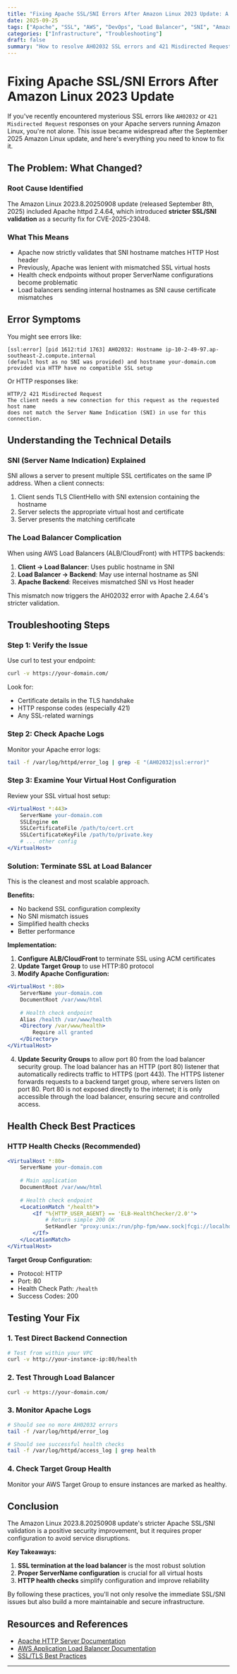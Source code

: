 ```yaml
---
title: "Fixing Apache SSL/SNI Errors After Amazon Linux 2023 Update: A Complete Troubleshooting Guide"
date: 2025-09-25
tags: ["Apache", "SSL", "AWS", "DevOps", "Load Balancer", "SNI", "Amazon Linux"]
categories: ["Infrastructure", "Troubleshooting"]
draft: false
summary: "How to resolve AH02032 SSL errors and 421 Misdirected Request issues caused by stricter SNI validation in Apache 2.4.64 on Amazon Linux 2023.8.20250908"
---
```


# Fixing Apache SSL/SNI Errors After Amazon Linux 2023 Update

If you've recently encountered mysterious SSL errors like `AH02032` or `421 Misdirected Request` responses on your Apache servers running Amazon Linux, you're not alone. This issue became widespread after the September 2025 Amazon Linux update, and here's everything you need to know to fix it.

## The Problem: What Changed?

### Root Cause Identified
The Amazon Linux 2023.8.20250908 update (released September 8th, 2025) included Apache httpd 2.4.64, which introduced **stricter SSL/SNI validation** as a security fix for CVE-2025-23048.

### What This Means
- Apache now strictly validates that SNI hostname matches HTTP Host header
- Previously, Apache was lenient with mismatched SSL virtual hosts
- Health check endpoints without proper ServerName configurations become problematic
- Load balancers sending internal hostnames as SNI cause certificate mismatches

## Error Symptoms

You might see errors like:

```
[ssl:error] [pid 1612:tid 1763] AH02032: Hostname ip-10-2-49-97.ap-southeast-2.compute.internal 
(default host as no SNI was provided) and hostname your-domain.com
provided via HTTP have no compatible SSL setup
```

Or HTTP responses like:
```
HTTP/2 421 Misdirected Request
The client needs a new connection for this request as the requested host name 
does not match the Server Name Indication (SNI) in use for this connection.
```

## Understanding the Technical Details

### SNI (Server Name Indication) Explained
SNI allows a server to present multiple SSL certificates on the same IP address. When a client connects:

1. Client sends TLS ClientHello with SNI extension containing the hostname
2. Server selects the appropriate virtual host and certificate
3. Server presents the matching certificate

### The Load Balancer Complication
When using AWS Load Balancers (ALB/CloudFront) with HTTPS backends:

1. **Client → Load Balancer**: Uses public hostname in SNI
2. **Load Balancer → Backend**: May use internal hostname as SNI
3. **Apache Backend**: Receives mismatched SNI vs Host header

This mismatch now triggers the AH02032 error with Apache 2.4.64's stricter validation.

## Troubleshooting Steps

### Step 1: Verify the Issue
Use curl to test your endpoint:

```bash
curl -v https://your-domain.com/
```

Look for:
- Certificate details in the TLS handshake
- HTTP response codes (especially 421)
- Any SSL-related warnings

### Step 2: Check Apache Logs
Monitor your Apache error logs:

```bash
tail -f /var/log/httpd/error_log | grep -E "(AH02032|ssl:error)"
```

### Step 3: Examine Your Virtual Host Configuration
Review your SSL virtual host setup:

```apache
<VirtualHost *:443>
    ServerName your-domain.com
    SSLEngine on
    SSLCertificateFile /path/to/cert.crt
    SSLCertificateKeyFile /path/to/private.key
    # ... other config
</VirtualHost>
```

### Solution: Terminate SSL at Load Balancer

This is the cleanest and most scalable approach.

**Benefits:**
- No backend SSL configuration complexity
- No SNI mismatch issues
- Simplified health checks
- Better performance

**Implementation:**

1. **Configure ALB/CloudFront** to terminate SSL using ACM certificates
2. **Update Target Group** to use HTTP:80 protocol
3. **Modify Apache Configuration:**

```apache
<VirtualHost *:80>
    ServerName your-domain.com
    DocumentRoot /var/www/html
    
    # Health check endpoint
    Alias /health /var/www/health
    <Directory /var/www/health>
        Require all granted
    </Directory>
</VirtualHost>
```

4. **Update Security Groups** to allow port 80 from the load balancer security group. The load balancer has an HTTP (port 80) listener that automatically redirects traffic to HTTPS (port 443). The HTTPS listener forwards requests to a backend target group, where servers listen on port 80. Port 80 is not exposed directly to the internet; it is only accessible through the load balancer, ensuring secure and controlled access. 

## Health Check Best Practices

### HTTP Health Checks (Recommended)
```apache
<VirtualHost *:80>
    ServerName your-domain.com
    
    # Main application
    DocumentRoot /var/www/html
    
    # Health check endpoint
    <LocationMatch "/health">
        <If "%{HTTP_USER_AGENT} == 'ELB-HealthChecker/2.0'">
            # Return simple 200 OK
            SetHandler "proxy:unix:/run/php-fpm/www.sock|fcgi://localhost"
        </If>
    </LocationMatch>
</VirtualHost>
```

**Target Group Configuration:**
- Protocol: HTTP
- Port: 80
- Health Check Path: `/health`
- Success Codes: 200

## Testing Your Fix

### 1. Test Direct Backend Connection
```bash
# Test from within your VPC
curl -v http://your-instance-ip:80/health
```

### 2. Test Through Load Balancer
```bash
curl -v https://your-domain.com/
```

### 3. Monitor Apache Logs
```bash
# Should see no more AH02032 errors
tail -f /var/log/httpd/error_log

# Should see successful health checks
tail -f /var/log/httpd/access_log | grep health
```

### 4. Check Target Group Health
Monitor your AWS Target Group to ensure instances are marked as healthy.


## Conclusion

The Amazon Linux 2023.8.20250908 update's stricter Apache SSL/SNI validation is a positive security improvement, but it requires proper configuration to avoid service disruptions. 

**Key Takeaways:**
1. **SSL termination at the load balancer** is the most robust solution
2. **Proper ServerName configuration** is crucial for all virtual hosts
3. **HTTP health checks** simplify configuration and improve reliability

By following these practices, you'll not only resolve the immediate SSL/SNI issues but also build a more maintainable and secure infrastructure.

## Resources and References

- [Apache HTTP Server Documentation](https://httpd.apache.org/docs/)
- [AWS Application Load Balancer Documentation](https://docs.aws.amazon.com/elasticloadbalancing/)
- [SSL/TLS Best Practices](https://wiki.mozilla.org/Security/Server_Side_TLS)

---